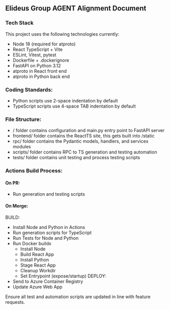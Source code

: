 ## Elideus Group AGENT Alignment Document

### Tech Stack
This project uses the following technologies currently:
- Node 18 (required for atproto)
- React TypeScript + Vite
- ESLint, Vitest, pytest
- Dockerfile + .dockerignore
- FastAPI on Python 3.12
- atproto in React front end
- atproto in Python back end

### Coding Standards:
- Python scripts use 2-space indentation by default
- TypeScript scripts use 4-space TAB indentation by default

### File Structure:
- / folder contains configuration and main.py entry point to FastAPI server
- frontend/ folder contains the ReactTS site, this gets built into /static
- rpc/ folder contains the Pydantic models, handlers, and services modules
- scripts/ folder contains RPC to TS generation and testing automation
- tests/ folder contains unit testing and process testing scripts

### Actions Build Process:
#### On PR:
- Run generation and testing scripts
#### On Merge:
BUILD:
- Install Node and Python in Actions
- Run generation scripts for TypeScript
- Run Tests for Node and Python
- Run Docker buildx
    - Install Node
    - Build React App
    - Install Python
    - Stage React App
    - Cleanup Workdir
    - Set Entrypoint (expose/startup)
DEPLOY:
- Send to Azure Container Registry
- Update Azure Web App

Ensure all test and automation scripts are updated in line with feature requests.

